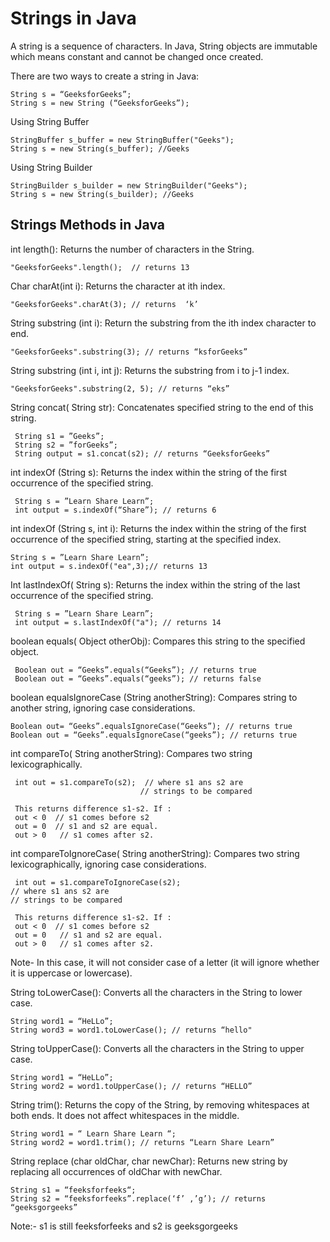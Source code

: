 # Strings in Java
A string is a sequence of characters. In Java, String objects are immutable which means constant and cannot be changed once created.

There are two ways to create a string in Java:
```
String s = “GeeksforGeeks”;
String s = new String (“GeeksforGeeks”);
```

Using String Buffer
```
StringBuffer s_buffer = new StringBuffer("Geeks");
String s = new String(s_buffer); //Geeks
```

Using String Builder
```
StringBuilder s_builder = new StringBuilder("Geeks");
String s = new String(s_builder); //Geeks
```

## Strings Methods in Java
int length(): Returns the number of characters in the String.
```
"GeeksforGeeks".length();  // returns 13
```

Char charAt(int i): Returns the character at ith index.
```
"GeeksforGeeks".charAt(3); // returns  ‘k’
```

String substring (int i): Return the substring from the ith  index character to end.
```
"GeeksforGeeks".substring(3); // returns “ksforGeeks”
```

String substring (int i, int j): Returns the substring from i to j-1 index.
```
"GeeksforGeeks".substring(2, 5); // returns “eks”
```

String concat( String str): Concatenates specified string to the end of this string.
```
 String s1 = ”Geeks”;
 String s2 = ”forGeeks”;
 String output = s1.concat(s2); // returns “GeeksforGeeks”
```

int indexOf (String s): Returns the index within the string of the first occurrence of the specified string.
```
 String s = ”Learn Share Learn”;
 int output = s.indexOf(“Share”); // returns 6
```

int indexOf (String s, int i): Returns the index within the string of the first occurrence of the specified string, starting at the specified index.
```
String s = ”Learn Share Learn”;
int output = s.indexOf("ea",3);// returns 13
```

Int lastIndexOf( String s): Returns the index within the string of the last occurrence of the specified string.
```
 String s = ”Learn Share Learn”;
 int output = s.lastIndexOf("a"); // returns 14
```

boolean equals( Object otherObj): Compares this string to the specified object.
```
 Boolean out = “Geeks”.equals(“Geeks”); // returns true
 Boolean out = “Geeks”.equals(“geeks”); // returns false
```

boolean  equalsIgnoreCase (String anotherString): Compares string to another string, ignoring case considerations.
```
Boolean out= “Geeks”.equalsIgnoreCase(“Geeks”); // returns true
Boolean out = “Geeks”.equalsIgnoreCase(“geeks”); // returns true
```

int compareTo( String anotherString): Compares two string lexicographically.
```
 int out = s1.compareTo(s2);  // where s1 ans s2 are
                             // strings to be compared

 This returns difference s1-s2. If :
 out < 0  // s1 comes before s2
 out = 0  // s1 and s2 are equal.
 out > 0   // s1 comes after s2.
```

int compareToIgnoreCase( String anotherString): Compares two string lexicographically, ignoring case considerations.
```
 int out = s1.compareToIgnoreCase(s2);  
// where s1 ans s2 are 
// strings to be compared

 This returns difference s1-s2. If :
 out < 0  // s1 comes before s2
 out = 0   // s1 and s2 are equal.
 out > 0   // s1 comes after s2.
```
Note- In this case, it will not consider case of a letter (it will ignore whether it is uppercase or lowercase).


String toLowerCase(): Converts all the characters in the String to lower case.
```
String word1 = “HeLLo”;
String word3 = word1.toLowerCase(); // returns “hello"
```

String toUpperCase(): Converts all the characters in the String to upper case.
```
String word1 = “HeLLo”;
String word2 = word1.toUpperCase(); // returns “HELLO”
```

String trim(): Returns the copy of the String, by removing whitespaces at both ends. It does not affect whitespaces in the middle.
```
String word1 = “ Learn Share Learn “;
String word2 = word1.trim(); // returns “Learn Share Learn”
```

String replace (char oldChar, char newChar): Returns new string by replacing all occurrences of oldChar with newChar.
```
String s1 = “feeksforfeeks“;
String s2 = “feeksforfeeks”.replace(‘f’ ,’g’); // returns “geeksgorgeeks”
```
Note:- s1 is still feeksforfeeks and s2 is geeksgorgeeks